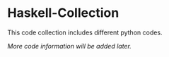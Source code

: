 # Haskell-Collection

This code collection includes different python codes.

_More code information will be added later._
